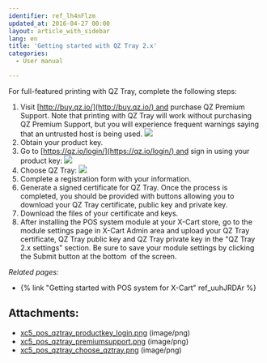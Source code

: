 ```yaml
---
identifier: ref_lh4nFlzm
updated_at: 2016-04-27 00:00
layout: article_with_sidebar
lang: en
title: 'Getting started with QZ Tray 2.x'
categories:
  - User manual

---
```



For full-featured printing with QZ Tray, complete the following steps:

1.  Visit [http://buy.qz.io/](http://buy.qz.io/) and purchase QZ Premium Support. Note that printing with QZ Tray will work without purchasing QZ Premium Support, but you will experience frequent warnings saying that an untrusted host is being used.
    ![]({{site.baseurl}}/attachments/9306976/9439605.png?effects=drop-shadow)
2.  Obtain your product key.
3.  Go to [https://qz.io/login/](https://qz.io/login/) and sign in using your product key:
    ![]({{site.baseurl}}/attachments/9306976/9439604.png?effects=drop-shadow)
4.  Choose QZ Tray:
    ![]({{site.baseurl}}/attachments/9306976/9439606.png?effects=drop-shadow)
5.  Complete a registration form with your information.
6.  Generate a signed certificate for QZ Tray. Once the process is completed, you should be provided with buttons allowing you to download your QZ Tray certificate, public key and private key. 
7.  Download the files of your certificate and keys.
8.  After installing the POS system module at your X-Cart store, go to the module settings page in X-Cart Admin area and upload your QZ Tray certificate, QZ Tray public key and QZ Tray private key in the "QZ Tray 2.x settings" section. Be sure to save your module settings by clicking the Submit button at the bottom  of the screen.

_Related pages:_

*   {% link "Getting started with POS system for X-Cart" ref_uuhJRDAr %}

## Attachments:

* [xc5_pos_qztray_productkey_login.png]({{site.baseurl}}/attachments/9306976/9439604.png) (image/png)
* [xc5_pos_qztray_premiumsupport.png]({{site.baseurl}}/attachments/9306976/9439605.png) (image/png)
* [xc5_pos_qztray_choose_qztray.png]({{site.baseurl}}/attachments/9306976/9439606.png) (image/png)
